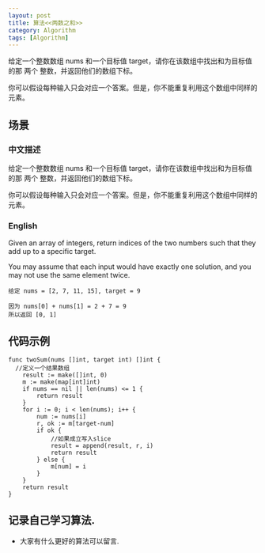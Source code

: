 ```yaml
---
layout: post
title: 算法<<两数之和>>
category: Algorithm
tags: [Algorithm]
---
```

给定一个整数数组 nums 和一个目标值 target，请你在该数组中找出和为目标值的那 两个 整数，并返回他们的数组下标。

你可以假设每种输入只会对应一个答案。但是，你不能重复利用这个数组中同样的元素。

## 场景 

### 中文描述

给定一个整数数组 nums 和一个目标值 target，请你在该数组中找出和为目标值的那 两个 整数，并返回他们的数组下标。

你可以假设每种输入只会对应一个答案。但是，你不能重复利用这个数组中同样的元素。

### English

Given an array of integers, return indices of the two numbers such that they add up to a specific target.

You may assume that each input would have exactly one solution, and you may not use the same element twice.

```
给定 nums = [2, 7, 11, 15], target = 9

因为 nums[0] + nums[1] = 2 + 7 = 9
所以返回 [0, 1]
```
## 代码示例

```golang
func twoSum(nums []int, target int) []int {
  //定义一个结果数组
	result := make([]int, 0)
	m := make(map[int]int)
	if nums == nil || len(nums) <= 1 {
		return result
	}
	for i := 0; i < len(nums); i++ {
		num := nums[i]
		r, ok := m[target-num]
		if ok {
			//如果成立写入slice
			result = append(result, r, i)
			return result
		} else {
			m[num] = i
		}
	}
	return result
}
```
## 记录自己学习算法.
* 大家有什么更好的算法可以留言.